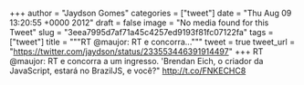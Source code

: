 
+++
author = "Jaydson Gomes"
categories = ["tweet"]
date = "Thu Aug 09 13:20:55 +0000 2012"
draft = false
image = "No media found for this Tweet"
slug = "3eea7995d7af71a45c4257ed9193f81fc07122fa"
tags = ["tweet"]
title = """RT @maujor: RT e concorra..."""
tweet = true
tweet_url = "https://twitter.com/jaydson/status/233553446391914497"
+++
RT @maujor: RT e concorra a um ingresso. 'Brendan Eich, o criador da JavaScript, estará no BrazilJS, e você?" http://t.co/FNKECHC8

